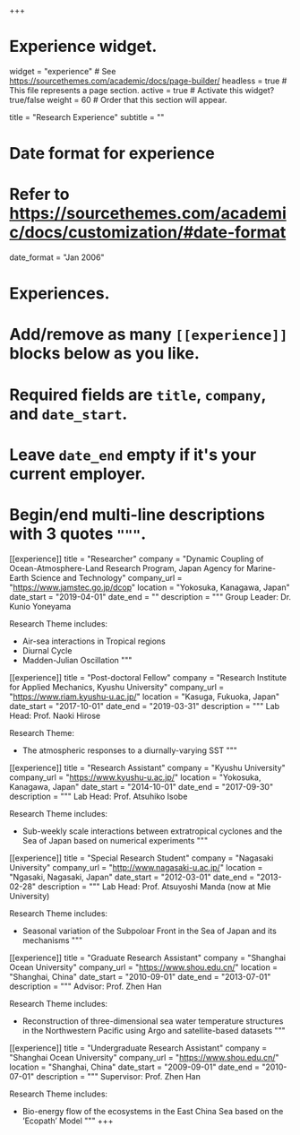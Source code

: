 +++
# Experience widget.
widget = "experience"  # See https://sourcethemes.com/academic/docs/page-builder/
headless = true  # This file represents a page section.
active = true  # Activate this widget? true/false
weight = 60  # Order that this section will appear.

title = "Research Experience"
subtitle = ""

# Date format for experience
#   Refer to https://sourcethemes.com/academic/docs/customization/#date-format
date_format = "Jan 2006"

# Experiences.
#   Add/remove as many `[[experience]]` blocks below as you like.
#   Required fields are `title`, `company`, and `date_start`.
#   Leave `date_end` empty if it's your current employer.
#   Begin/end multi-line descriptions with 3 quotes `"""`.
[[experience]]
  title = "Researcher"
  company = "Dynamic Coupling of Ocean-Atmosphere-Land Research Program, Japan Agency for Marine-Earth Science and Technology"
  company_url = "https://www.jamstec.go.jp/dcop"
  location = "Yokosuka, Kanagawa, Japan"
  date_start = "2019-04-01"
  date_end = ""
  description = """
  Group Leader: Dr. Kunio Yoneyama
  
  Research Theme includes:
  
  * Air-sea interactions in Tropical regions
  * Diurnal Cycle
  * Madden-Julian Oscillation
  """

[[experience]]
  title = "Post-doctoral Fellow"
  company = "Research Institute for Applied Mechanics, Kyushu University"
  company_url = "https://www.riam.kyushu-u.ac.jp/"
  location = "Kasuga, Fukuoka, Japan"
  date_start = "2017-10-01"
  date_end = "2019-03-31"
  description = """
  Lab Head: Prof. Naoki Hirose
  
  Research Theme:
  
  * The atmospheric responses to a diurnally-varying SST
  """
  
[[experience]]
  title = "Research Assistant"
  company = "Kyushu University"
  company_url = "https://www.kyushu-u.ac.jp/"
  location = "Yokosuka, Kanagawa, Japan"
  date_start = "2014-10-01"
  date_end = "2017-09-30"
  description = """
  Lab Head: Prof. Atsuhiko Isobe
  
  Research Theme includes:
  
  * Sub-weekly scale interactions between extratropical cyclones and the Sea of Japan based on numerical experiments
  """
 
[[experience]]
  title = "Special Research Student"
  company = "Nagasaki University"
  company_url = "http://www.nagasaki-u.ac.jp/"
  location = "Ngasaki, Nagasaki, Japan"
  date_start = "2012-03-01"
  date_end = "2013-02-28"
  description = """
  Lab Head: Prof. Atsuyoshi Manda (now at Mie University)
  
  Research Theme includes:
  
  * Seasonal variation of the Subpoloar Front in the Sea of Japan and its mechanisms
  """
  
[[experience]]
  title = "Graduate Research Assistant"
  company = "Shanghai Ocean University"
  company_url = "https://www.shou.edu.cn/"
  location = "Shanghai, China"
  date_start = "2010-09-01"
  date_end = "2013-07-01"
  description = """
  Advisor: Prof. Zhen Han
  
  Research Theme includes:
  
  * Reconstruction of three-dimensional sea water temperature structures in the Northwestern Pacific using Argo and satellite-based datasets
  """

[[experience]]
  title = "Undergraduate Research Assistant"
  company = "Shanghai Ocean University"
  company_url = "https://www.shou.edu.cn/"
  location = "Shanghai, China"
  date_start = "2009-09-01"
  date_end = "2010-07-01"
  description = """
  Supervisor: Prof. Zhen Han
  
  Research Theme includes:
  
  * Bio-energy flow of the ecosystems in the East China Sea based on the ’Ecopath’ Model
  """
+++
